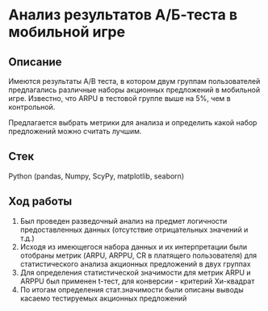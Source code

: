 # Анализ результатов А/Б-теста в мобильной игре

## Описание

Имеются результаты A/B теста, в котором двум группам пользователей предлагались различные наборы акционных предложений в мобильной игре. Известно, что ARPU в тестовой группе выше на 5%, чем в контрольной.

Предлагается выбрать метрики для анализа и определить какой набор предложений можно считать лучшим.

## Стек

Python (pandas, Numpy, ScyPy, matplotlib, seaborn)

## Ход работы 

1. Был проведен разведочный анализ на предмет логичности предоставленных данных (отсутствие отрицательных значений и т.д.)
2. Исходя из имеющегося набора данных и их интерпретации  были отобраны метрик (ARPU, ARPPU, CR в платящего пользователя) для статистического анализа акционных предложений в двух группах
3. Для определения статистической значимости для метрик ARPU и ARPPU был применен t-тест, для конверсии - критерий Хи-квадрат
4. По итогам определения стат.значимости были описаны выводы касаемо тестируемых акционных предложений
